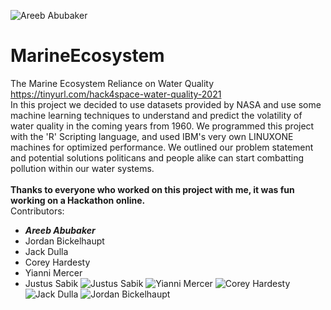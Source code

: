 
![Areeb Abubaker](https://user-images.githubusercontent.com/73396393/122985198-81edcb00-d363-11eb-8c46-be8d4cac4f9a.jpg)

# MarineEcosystem
The Marine Ecosystem Reliance on Water Quality \
https://tinyurl.com/hack4space-water-quality-2021 \
In this project we decided to use datasets provided by NASA and use some machine learning techniques to understand and predict the volatility of water quality in the coming years from 1960. We programmed this project with the 'R' Scripting language, and used IBM's very own LINUXONE machines for optimized performance. We outlined our problem statement and potential solutions politicans and people alike can start combatting pollution within our water systems. \
\
**Thanks to everyone who worked on this project with me, it was fun working on a Hackathon online.**
\
Contributors:

* _**Areeb Abubaker**_ 
* Jordan Bickelhaupt 
* Jack Dulla 
* Corey Hardesty 
* Yianni Mercer 
* Justus Sabik
![Justus Sabik](https://user-images.githubusercontent.com/73396393/122985195-80240780-d363-11eb-8499-44e71c06fdb9.jpg)
![Yianni Mercer](https://user-images.githubusercontent.com/73396393/122985196-81553480-d363-11eb-9b84-b9b7ee59b39f.jpg)
![Corey Hardesty](https://user-images.githubusercontent.com/73396393/122985200-82866180-d363-11eb-867c-ff547459b967.jpg)
![Jack Dulla](https://user-images.githubusercontent.com/73396393/122985202-831ef800-d363-11eb-9de2-730bfd5fdf5b.jpg)
![Jordan Bickelhaupt](https://user-images.githubusercontent.com/73396393/122985204-83b78e80-d363-11eb-9d75-09802d9de67a.jpg)
